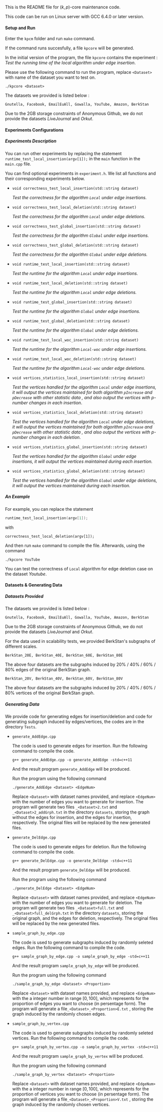 This is the README file for $(k,p)$-core maintenance code.

This code can be run on Linux server with GCC 6.4.0 or later version.

#### Setup and Run

Enter the `kpcm` folder and run `make` command.

If the command runs succesfully, a file `kpcore` will be generated.

In the initial version of the program, the file `kpcore` contains the experiment : *Test the running time of the local algorithm under edge insertion*.

Please use the following command to run the program, replace `<Dataset>` with name of the dataset you want to test on.

```shell
./kpcore <Dataset>
```

The datasets we provided is listed below :

```
Gnutella, Facebook, EmailEuAll, Gowalla, YouTube, Amazon, BerkStan
```

Due to the 2GB storage constraints of Anonymous Github, we do not provide the datasets *LiveJournal* and *Orkut*.

#### Experiments Configurations

##### Experiments Description

You can run other experiments by replacing the statement `runtime_test_local_insertion(argv[1]);`  in the `main` function in the `main.cpp` file.

You can find optional experiments in `experiment.h`. We list all functions and their corresponding experiments below.

- `void correctness_test_local_insertion(std::string dataset)`

    *Test the correctness for the algorithm `Local` under edge insertions.*

- `void correctness_test_local_deletion(std::string dataset)`

    *Test the correctness for the algorithm `Local` under edge deletions.*

- `void correctness_test_global_insertion(std::string dataset)`

    *Test the correctness for the algorithm `Global` under edge insertions.*

- `void correctness_test_global_deletion(std::string dataset)`

    *Test the correctness for the algorithm `Global` under edge deletions.*

- `void runtime_test_local_insertion(std::string dataset)`

    *Test the runtime for the algorithm `Local` under edge insertions.*

- `void runtime_test_local_deletion(std::string dataset)`

    *Test the runtime for the algorithm `Local` under edge deletions.*

- `void runtime_test_global_insertion(std::string dataset)`

    *Test the runtime for the algorithm `Global` under edge insertions.*

- `void runtime_test_global_deletion(std::string dataset)`

    *Test the runtime for the algorithm `Global` under edge deletions.*

- `void runtime_test_local_woc_insertion(std::string dataset)`

    *Test the runtime for the algorithm `Local-woc` under edge insertions.*

- `void runtime_test_local_woc_deletion(std::string dataset)`

    *Test the runtime for the algorithm `Local-woc` under edge deletions.*

- `void vertices_statistics_local_insertion(std::string dataset)`

    *Test the vertices handled  for the algorithm `Local` under edge insertions, it will output the vertices maintained for both algorithm `pIncrease` and `pDecrease` with other statistic data , and also output the vertices with p-number changes in each insertion*.

- `void vertices_statistics_local_deletion(std::string dataset)`

    *Test the vertices handled  for the algorithm `Local` under edge deletions, it will output the vertices maintained for both algorithm `pIncrease` and `pDecrease` with other statistic data , and also output the vertices with p-number changes in each deletion*.

- `void vertices_statistics_global_insertion(std::string dataset)`

    *Test the vertices handled  for the algorithm `Global` under edge insertions, it will output the vertices maintained during each insertion.*

- `void vertices_statistics_global_deletion(std::string dataset)`

    *Test the vertices handled  for the algorithm `Global` under edge deletions, it will output the vertices maintained during each insertion.*

##### An Example

For example, you can replace the statement

```c++
runtime_test_local_insertion(argv[1]);
```

with 

```
correctness_test_local_deletion(argv[1]);
```

And then run `make` command to compile the file. Afterwards, using the command

```
./kpcore YouTube
```

You can test the correctness of `Local` algorithm for edge deletion case on the dataset *Youtube*.

#### Datasets & Generating Data

##### Datasets Provided

The datasets we provided is listed below :

```
Gnutella, Facebook, EmailEuAll, Gowalla, YouTube, Amazon, BerkStan
```

Due to the 2GB storage constraints of Anonymous Github, we do not provide the datasets *LiveJournal* and *Orkut*.

For the data used in scalability tests, we provided BerkStan's subgraphs of different scales.

```
BerkStan_20E, BerkStan_40E, BerkStan_60E, BerkStan_80E
```

The above four datasets are the subgraphs induced by 20% / 40% / 60% / 80% edges of the original BerkStan graph.

```
BerkStan_20V, BerkStan_40V, BerkStan_60V, BerkStan_80V
```

The above four datasets are the subgraphs induced by 20% / 40% / 60% / 80% vertices of the original BerkStan graph.

##### Generating Data

We provide code for generating edges for insertion/deletion and code for generating subgraph induced by edges/vertices, the codes are in the directory `Tests`.

- `generate_AddEdge.cpp`

    The code is used to generate edges for insertion. Run the following command to compile the code.
    ```shell
    g++ generate_AddEdge.cpp -o generate_AddEdge -std=c++11
    ```

    And the result program `generate_AddEdge` will be produced.

    Run the program using the following command

    ```
    ./generate_AddEdge <Dataset> <EdgeNum>
    ```

    Replace `<Dataset>` with dataset names provided, and replace `<EdgeNum>` with the number of edges you want to generate for insertion. The program will generate two files `_<Dataset>2.txt` and `_<Dataset>2_addGrph.txt` in the directory `datasets`, storing the graph without the edges for insertion, and the edges for insertion, respectively. The original files will be replaced by the new generated files.

- `generate_DelEdge.cpp`

    The code is used to generate edges for deletion. Run the following command to compile the code.

    ```shell
    g++ generate_DelEdge.cpp -o generate_DelEdge -std=c++11
    ```

    And the result program `generate_DelEdge` will be produced.

    Run the program using the following command

    ```
    ./generate_DelEdge <Dataset> <EdgeNum>
    ```

    Replace `<Dataset>` with dataset names provided, and replace `<EdgeNum>` with the number of edges you want to generate for deletion. The program will generate two files `_<Dataset>full.txt` and `_<Dataset>full_delGrph.txt` in the directory `datasets`, storing the original graph, and the edges for deletion, respectively. The original files will be replaced by the new generated files.

- `sample_graph_by_edge.cpp`

    The code is used to generate subgraphs induced by randomly seleted edges.  Run the following command to compile the code.

    ```shell
    g++ sample_graph_by_edge.cpp -o sample_graph_by_edge -std=c++11
    ```

    And the result program `sample_graph_by_edge` will be produced.

    Run the program using the following command

    ```
    ./sample_graph_by_edge <Dataset> <Proportion>
    ```

    Replace `<Dataset>` with dataset names provided, and replace `<EdgeNum>` with the a integer number in range $[0,100]$, which represents for the proportion of edges you want to choose (in persentage form). The program will generate a file`_<Dataset>_<Proportion>E.txt` , storing the graph induced by the randomly chosen edges.

- `sample_graph_by_vertex.cpp`

    The code is used to generate subgraphs induced by randomly seleted vertices.  Run the following command to compile the code.

    ```shell
    g++ sample_graph_by_vertex.cpp -o sample_graph_by_vertex -std=c++11
    ```

    And the result program `sample_graph_by_vertex` will be produced.

    Run the program using the following command

    ```
    ./sample_graph_by_vertex <Dataset> <Proportion>
    ```

    Replace `<Dataset>` with dataset names provided, and replace `<EdgeNum>` with the a integer number in range $[0,100]$, which represents for the proportion of vertices you want to choose (in persentage form). The program will generate a file`_<Dataset>_<Proportion>V.txt` , storing the graph induced by the randomly chosen vertices.